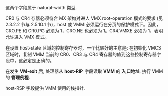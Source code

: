 
这两个字段属于 natural-width 类型.

CR0 与 CR4 存器必须符合 MX 架构对进人 VMX root-operation 模式的要求 (见 2.3.2.2 节与 2.5.10.1 节)，host 或 VMM 必须运行在分页的保护模式下。因此，CRO.PE 和 CR0.PG 必须为 1，CRO.NE 也必须为 1。CR4.VMXE 必须为 1，表明允许进入 VMX 模式。

在设置 host-state 区域的控制寄存器时，一个比较好的主意是: 在初始化 VMCS 区域时，复制 VMM 当前的 CR0、CR3 与 CR4 寄存器的值到这些控制寄存器字段中，这必定是正确的。


在发生 **VM-exit** 后, 处理器从 **host-RIP** 字段读取 **VMM** 的 **入口地址**, 执行 VMM 的 **管理例程**.

host-RSP 字段提供 VMM 使用的栈指针.
